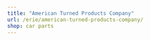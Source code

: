 ```yaml
---
title: "American Turned Products Company"
url: /erie/american-turned-products-company/
shop: car parts
---
```

